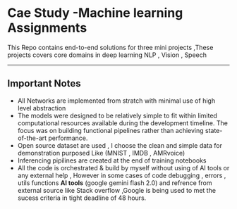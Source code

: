 # Cae Study -Machine learning Assignments
This Repo contains end-to-end solutions for three mini projects ,These projects covers core domains in deep learning NLP , Vision , Speech 

---
## Important Notes
- All Networks are implemented from stratch with minimal use of high level abstraction
- The models were designed to be relatively simple to fit within limited computational resources available during the development timeline. The focus was on building functional pipelines rather than achieving state-of-the-art performance.
- Open source dataset are used , I choose the clean and simple data for demonstration purposed Like (MNIST , IMDB , AMRvoice)
- Inferencing pipilines are created at the end of training notebooks
- All the code is orchestrated & build by myself without using of AI tools or any external help , However in some cases of code debugging , errors , utils functions  **AI tools** (google gemini flash 2.0) and refrence from external source like Stack overflow ,Google is being used to met the sucess criteria in tight deadline of 48 hours.

